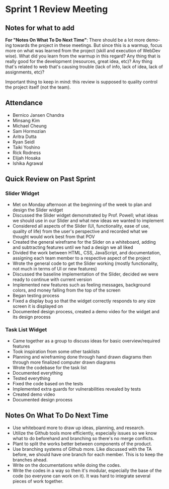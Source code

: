 # Sprint 1 Review Meeting

## Notes for what to add
**For "Notes On What To Do Next Time"**: There should be a lot more demo-ing towards the project in these meetings. But since this is a warmup, focus more on what was learned from the project (skill and execution of WebDev wise). What did you learn from the warmup in this regard? Any thing that is really good for the development (resources, great idea, etc)? Any thing that's related to web that's causing trouble (lack of info, lack of idea, lack of assignments, etc)?

Important thing to keep in mind: this review is supposed to quality control the project itself (not the team).

## Attendance
- Bernico Jansen Chandra
- Minsang Kim
- Michael Cheung
- Sam Hormozian
- Aritra Dutta
- Ryan Seidl
- Taiki Yoshino
- Rick Rodness
- Elijah Hosaka
- Ishika Agrawal

## Quick Review on Past Sprint
### Slider Widget
- Met on Monday afternoon at the beginning of the week to plan and design the Slider widget
- Discussed the Slider widget demonstrated by Prof. Powell; what ideas we should use in our Slider and what new ideas we wanted to implement
- Considered all aspects of the Slider (UI, functionality, ease of use, quality of life) from the user's perspective and recorded what we thought would work best from that POV
- Created the general wireframe for the Slider on a whiteboard, adding and subtracting features until we had a design we all liked
- Divided the work between HTML, CSS, JavaScript, and documentation, assigning each team member to a respective aspect of the project
- Wrote the general code to get the Slider working (mostly functionality, not much in terms of UI or new features)
- Discussed the baseline implementation of the Slider, decided we were ready to continue with current version
- Implemented new features such as feeling messages, background colors, and money falling from the top of the screen
- Began testing process
- Fixed a display bug so that the widget correctly responds to any size screen it is displayed on
- Documented design process, created a demo video for the widget and its design process

### Task List Widget
- Came together as a group to discuss ideas for basic overview/required features
- Took inspiration from some other tasklists
- Planning and wireframing done through hand drawn diagrams then through more finalized computer drawn diagrams
- Wrote the codebase for the task list
- Documented everything
- Tested everything
- Fixed the code based on the tests
- Implemented extra guards for vulnerabilities revealed by tests
- Created demo video
- Documented design process

## Notes On What To Do Next Time
- Use whiteboard more to draw up ideas, planning, and research.
- Utilize the Github tools more efficiently, especially issues so we know what to do beforehand and branching so there's no merge conflicts.
- Plant to split the works better between components of the product.
- Use branching systems of Github more. Like discussed with the TA before, we should have one branch for each member. This is to keep the branches ahead.
- Write on the documentations while doing the codes.
- Write the codes in a way so then it's modular, especially the base of the code (so everyone can work on it). It was hard to integrate several pieces of work together.
